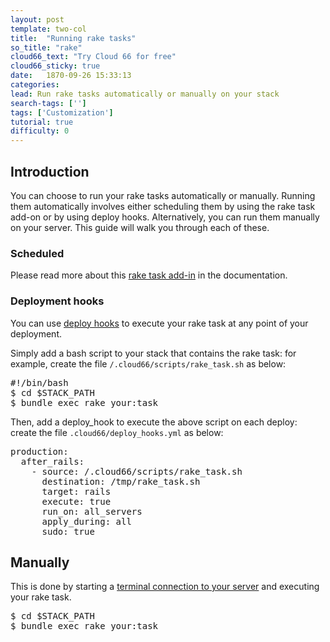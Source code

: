 ```yaml
---
layout: post
template: two-col
title:  "Running rake tasks"
so_title: "rake"
cloud66_text: "Try Cloud 66 for free"
cloud66_sticky: true
date:   1870-09-26 15:33:13
categories: 
lead: Run rake tasks automatically or manually on your stack
search-tags: ['']
tags: ['Customization']
tutorial: true
difficulty: 0
---
```



## Introduction
You can choose to run your rake tasks automatically or manually. Running them automatically involves either scheduling them by using the rake task add-on or by using deploy hooks.
Alternatively, you can run them manually on your server. This guide will walk you through each of these.

### Scheduled
Please read more about this [rake task add-in](/add-ins/rake-task.html) in the documentation.

### Deployment hooks

You can use [deploy hooks](/stack-features/deploy-hooks.html) to execute your rake task at any point of your deployment.

Simply add a bash script to your stack that contains the rake task: for example, create the file `/.cloud66/scripts/rake_task.sh` as below:

<pre class="prettyprint">
&#35;!/bin/bash
$ cd $STACK&#95;PATH
$ bundle exec rake your:task
</pre>

Then, add a deploy&#95;hook to execute the above script on each deploy: create the file `.cloud66/deploy_hooks.yml` as below:

<pre class="prettyprint">
production:
  after&#95;rails:
    - source: /.cloud66/scripts/rake&#95;task.sh
      destination: /tmp/rake&#95;task.sh
      target: rails
      execute: true
      run&#95;on: all&#95;servers
      apply&#95;during: all
      sudo: true
</pre>

## Manually
This is done by starting a [terminal connection to your server](/how-to/shell-to-your-servers.html) and executing your rake task.

<pre class="prettyprint">
$ cd $STACK&#95;PATH
$ bundle exec rake your:task
</pre>